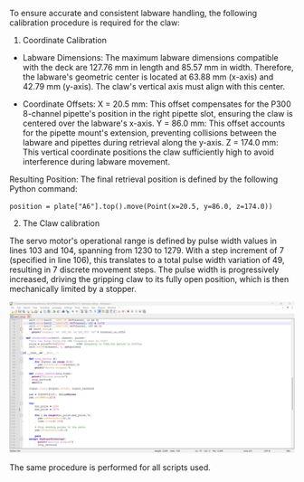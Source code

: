 To ensure accurate and consistent labware handling, the following calibration procedure is required for the claw:

1. Coordinate Calibration

- Labware Dimensions: The maximum labware dimensions compatible with the deck are 127.76 mm in length and 85.57 mm in width. Therefore, the labware's geometric center is located at 63.88 mm (x-axis) and 42.79 mm (y-axis). The claw's vertical axis must align with this center.

- Coordinate Offsets:
X = 20.5 mm: This offset compensates for the P300 8-channel pipette's position in the right pipette slot, ensuring the claw is centered over the labware's x-axis.
Y = 86.0 mm: This offset accounts for the pipette mount's extension, preventing collisions between the labware and pipettes during retrieval along the y-axis.
Z = 174.0 mm: This vertical coordinate positions the claw sufficiently high to avoid interference during labware movement.

Resulting Position: The final retrieval position is defined by the following Python command:
```
position = plate["A6"].top().move(Point(x=20.5, y=86.0, z=174.0))
```




  2) The Claw calibration

The servo motor's operational range is defined by pulse width values in lines 103 and 104, spanning from 1230 to 1279. With a step increment of 7 (specified in line 106), this translates to a total pulse width variation of 49, resulting in 7 discrete movement steps. The pulse width is progressively increased, driving the gripping claw to its fully open position, which is then mechanically limited by a stopper.

   ![Pulse width measurements](Pi_zero_wh_code/Images/PWM.jpg)

   The same procedure is performed for all scripts used.
